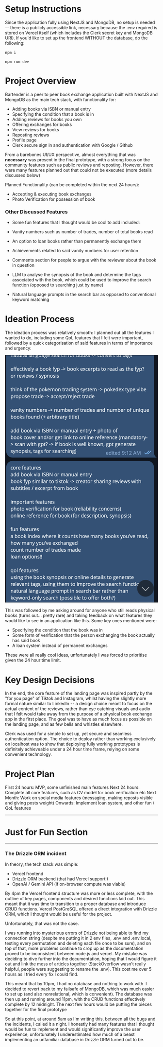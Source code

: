 # Setup Instructions
Since the application fully using NextJS and MongoDB, no setup is needed -- there is a publicly accessible link, necessary because the .env required is stored on Vercel itself (which includes the Clerk secret key and MongoDB URI). If you'd like to set up the frontend WITHOUT the database, do the following:
```
npm i
```

```
npm run dev
```

# Project Overview
Bartender is a peer to peer book exchange application built with NextJS and MongoDB as the main tech stack, with functionality for:
- Adding books via ISBN or manual entry
- Specifying the condition that a book is in
- Adding reviews for books you own
- Offering exchanges for books
- View reviews for books
- Reposting reviews
- Profile page
- Clerk secure sign in and authentication with Google / Github

From a barebones UI/UX perspective, almost everything that was **necessary** was present in the final prototype, with a strong focus on the community features such as public reviews and reposting. However, there were many features planned out that could not be executed (more details discussed below)

Planned Functionality (can be completed within the next 24 hours):
- Accepting & executing book exchanges
- Photo Verification for possession of book

### Other Discussed Features
- Some fun features that I thought would be cool to add included:
- Vanity numbers such as number of trades, number of total books read
- An option to loan books rather than permanently exchange them
- Achievements related to said vanity numbers for user retention

- Comments section for people to argue with the reviewer about the book in question
- LLM to analyse the synopsis of the book and determine the tags associated with the book, which could be used to improve the search function (opposed to searching just by name)
- Natural language prompts in the search bar as opposed to conventional keyword matching

# Ideation Process

The ideation process was relatively smooth: I planned out all the features I wanted to do, including some QoL features that I felt were important, followed by a quick categorisation of said features in terms of importance and urgency:

![alt text](image.png)

This was followed by me asking around for anyone who still reads physical books (turns out... pretty rare) and taking feedback on what features they would like to see in an application like this. Some key ones mentioned were:
- Specifying the condition that the book was in
- Some form of verification that the person exchanging the book actually has said book
- A loan system instead of permanent exchanges

These were all really cool ideas, unfortunately I was forced to prioritise given the 24 hour time limit.

# Key Design Decisions

In the end, the core feature of the landing page was inspired partly by the "for you page" of Tiktok and Instagram, whilst having the slightly more formal nature similar to LinkedIn -- a design choice meant to focus on the actual content of the reviews, rather than eye catching visuals and audio that I felt would take away from the purpose of a physical book exchange app in the first place. The goal was to have as much focus as possible on the landing page, and as few bells and whistles elsewhere.

Clerk was used for a simple to set up, yet secure and seamless authentication option. The choice to deploy rather than working exclusively on localhost was to show that deploying fully working prototypes is definitely achieveable under a 24 hour time frame, relying on some convenient technology.

# Project Plan
First 24 hours: MVP, some unfinished main features
Next 24 hours: Complete all core features, such as CV model for book verification etc
Next Month: Work on social media features (messaging, making reposts visible and giving posts weight)
Onwards: Implement loan system, and other fun / QoL features

  
***
# **Just for Fun Section**
***

### The Drizzle ORM incident
In theory, the tech stack was simple:
- Vercel frontend
- Drizzle ORM backend (that had Vercel support!)
- OpenAI / Gemini API (if on-browser compute was viable)

By 4pm the Vercel frontend structure was more or less complete, with the outline of key pages, components and desired functions laid out. This meant that it was time to transition to a proper database and introduce CRUD functions. Vercel PostGreSQL offered a direct integration with Drizzle ORM, which I thought would be useful for the project.

Unfortunately, that was not the case.

I was running into mysterious errors of Drizzle not being able to find my connection string (despite me putting it in 2 env files, .env and .env.local, testing every permutation and deleting each file once to be sure), and on top of that, more problems continue to crop up as the documentation proved to be inconsistent between node.js and vercel. My mistake was deciding to dive further into the documentation, hoping that I would figure it out and link the mess of articles together (StackOverflow wasn't really helpful, people were suggesting to rename the .env). This cost me over 5 hours as I tried every fix I could find.

This meant that by 10pm, I had no database and nothing to work with. I decided to revert back to my failsafe of MongoDB, which was much easier to set up (and also nonrelational, which is convenient). The database was then up and running around 11pm, with the CRUD functions effectively complete by 12 midnight. The next few hours would be putting the pieces together for the final prototype

So at this point, at around 5am as I'm writing this, between all the bugs and the incidents, I called it a night. I honestly had many features that I thought would be fun to implement and would significantly improve the user experience, unfortunately I underestimated how much of a beast implementing an unfamiliar database in Drizzle ORM turned out to be.

